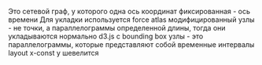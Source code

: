 Это сетевой граф, у которого одна ось координат фиксированная - ось времени
Для укладки используется force atlas модифицированный
узлы - не точки, а параллелограммы определенной длины, тогда они укладываются нормально
d3.js с bounding box
узлы - это параллелограммы, которые представляют собой временные интервалы
layout x-const
y шевелится